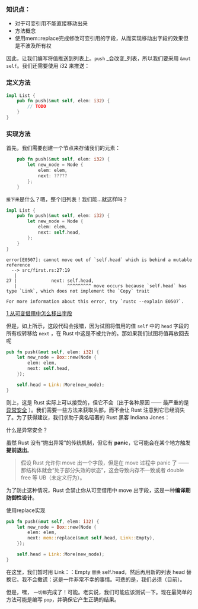 ### 知识点：
- 对于可变引用不能直接移动出来
- 方法概念
- 使用mem::replace完成修改可变引用的字段，从而实现移动出字段的效果但是不波及所有权


因此，让我们编写将值推送到列表上。`push` _会改变_列表，所以我们要采用 `&mut self`。我们还需要使用 i32 来推送：
### 定义方法
```rust
impl List {
    pub fn push(&mut self, elem: i32) {
        // TODO
    }
}
```
### 实现方法
首先，我们需要创建一个节点来存储我们的元素：
```rust
    pub fn push(&mut self, elem: i32) {
        let new_node = Node {
            elem: elem,
            next: ?????
        };
    }
```
`接下来`是什么？嗯，整个旧列表！我们能...就这样吗？
```rust
impl List {
    pub fn push(&mut self, elem: i32) {
        let new_node = Node {
            elem: elem,
            next: self.head,
        };
    }
}
```

```
error[E0507]: cannot move out of `self.head` which is behind a mutable reference
  --> src/first.rs:27:19
   |
27 |             next: self.head,
   |                   ^^^^^^^^^ move occurs because `self.head` has type `Link`, which does not implement the `Copy` trait

For more information about this error, try `rustc --explain E0507`.
```
[1 从可变借用中怎么移出字段](../../../note/所有权/1%20从可变借用中怎么移出字段.md)

但是，如上所示，这段代码会报错，因为试图将借用的值 `self` 中的 `head` 字段的所有权转移给 `next` ，在 Rust 中这是不被允许的。那如果我们试图将值再放回去呢
```rust
pub fn push(&mut self, elem: i32) {
    let new_node = Box::new(Node {
        elem: elem,
        next: self.head,
    });

    self.head = Link::More(new_node);
}
```

则上，这是 Rust 实际上可以接受的，但它不会（出于各种原因 —— 最严重的是[异常安全](https://doc.rust-lang.org/nightly/nomicon/exception-safety.html) ）。我们需要一些方法来获取头部，而不会让 Rust 注意到它已经消失了。为了获得建议，我们求助于臭名昭著的 Rust 黑客 Indiana Jones：
 
 什么是异常安全？

虽然 Rust 没有“抛出异常”的传统机制，但它有 **panic**，它可能会在某个地方触发 **提前退出**。

> 假设 Rust 允许你 move 出一个字段，但是在 move 过程中 panic 了 —— 那结构体就会“处于部分失效的状态”，这会导致内存不一致或者 double free 等 UB（未定义行为）。

为了防止这种情况，Rust 会禁止你从可变借用中 move 出字段，这是一种**编译期防御性设计**。


使用replace实现

```rust
pub fn push(&mut self, elem: i32) {
    let new_node = Box::new(Node {
        elem: elem,
        next: mem::replace(&mut self.head, Link::Empty),
    });

    self.head = Link::More(new_node);
}


```

在这里，我们暂时用 Link：：Empty `替换` self.head，然后再用新的列表 head 替换它。我不会撒谎：这是一件非常不幸的事情。可悲的是，我们必须（目前）。

但是，嘿， `一切都`完成了！可能。老实说，我们可能应该测试一下。现在最简单的方法可能是编写 `pop`，并确保它产生正确的结果。